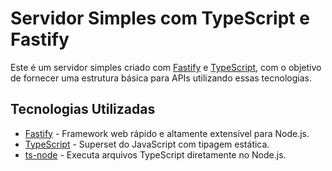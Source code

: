 # Servidor Simples com TypeScript e Fastify

Este é um servidor simples criado com [Fastify](https://www.fastify.io/) e [TypeScript](https://www.typescriptlang.org/), com o objetivo de fornecer uma estrutura básica para APIs utilizando essas tecnologias.

## Tecnologias Utilizadas

- [Fastify](https://www.fastify.io/) - Framework web rápido e altamente extensível para Node.js.
- [TypeScript](https://www.typescriptlang.org/) - Superset do JavaScript com tipagem estática.
- [ts-node](https://github.com/TypeStrong/ts-node) - Executa arquivos TypeScript diretamente no Node.js.




